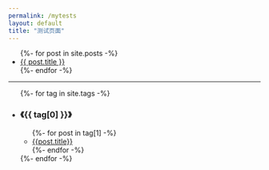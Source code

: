 ```yaml
---
permalink: /mytests
layout: default
title: "测试页面"
---
```


<ul class="posts">
    {%- for post in site.posts -%}
        <li>
            <div><a href="{{ post.url }}">{{ post.title }}</a></div>
        </li>
    {%- endfor -%}
</ul>

<hr>

<ul>
  {%- for tag in site.tags -%}
    <li>
      <h3>《{{ tag[0] }}》</h3>
      <ul>
        {%- for post in tag[1] -%}
          <li><a href="{{post.url}}">{{post.title}}</a></li>
        {%- endfor -%}
      </ul>
    </li>
  {%- endfor -%}
</ul>